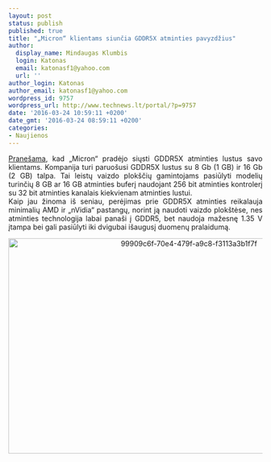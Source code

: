 ```yaml
---
layout: post
status: publish
published: true
title: "„Micron“ klientams siunčia GDDR5X atminties pavyzdžius"
author:
  display_name: Mindaugas Klumbis
  login: Katonas
  email: katonasf1@yahoo.com
  url: ''
author_login: Katonas
author_email: katonasf1@yahoo.com
wordpress_id: 9757
wordpress_url: http://www.technews.lt/portal/?p=9757
date: '2016-03-24 10:59:11 +0200'
date_gmt: '2016-03-24 08:59:11 +0200'
categories:
- Naujienos
---
```

<p style="text-align: justify;"><a href="http://www.techpowerup.com/221159/micron-begins-sampling-gddr5x-memory-to-customers.html" target="_blank">Pranešama</a>, kad „Micron“ pradėjo siųsti GDDR5X atminties lustus savo klientams. Kompanija turi paruošusi GDDR5X lustus su 8 Gb (1 GB) ir 16 Gb (2 GB) talpa. Tai leistų vaizdo plokščių gamintojams pasiūlyti modelių turinčių 8 GB ar 16 GB atminties buferį naudojant 256 bit atminties kontrolerį su 32 bit atminties kanalais kiekvienam atminties lustui.<br />
Kaip jau žinoma iš seniau, perėjimas prie GDDR5X atminties reikalauja minimalių AMD ir „nVidia“ pastangų, norint ją naudoti vaizdo plokštėse, nes atminties technologija labai panaši į GDDR5, bet naudoja mažesnę 1.35 V įtampa bei gali pasiūlyti iki dvigubai išaugusį duomenų pralaidumą.</p>
<p style="text-align: center;"><a href="http://www.technews.lt/portal/wp-content/uploads/2016/03/99909c6f-70e4-479f-a9c8-f3113a3b1f7f.png"><img class="wp-image-9760 size-full aligncenter" src="http://www.technews.lt/portal/wp-content/uploads/2016/03/99909c6f-70e4-479f-a9c8-f3113a3b1f7f.png" alt="99909c6f-70e4-479f-a9c8-f3113a3b1f7f" width="700" height="428" /></a></p>
